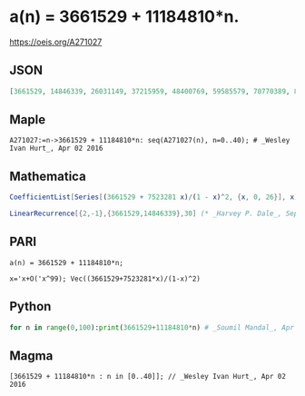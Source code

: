 # a\(n\) \= 3661529 \+ 11184810\*n\.
https://oeis.org/A271027
## JSON
```JSON
[3661529, 14846339, 26031149, 37215959, 48400769, 59585579, 70770389, 81955199, 93140009, 104324819, 115509629, 126694439, 137879249, 149064059, 160248869, 171433679, 182618489, 193803299, 204988109, 216172919, 227357729, 238542539, 249727349, 260912159, 272096969, 283281779, 294466589]
```
## Maple
```Maple
A271027:=n->3661529 + 11184810*n: seq(A271027(n), n=0..40); # _Wesley Ivan Hurt_, Apr 02 2016
```
## Mathematica
```Mathematica
CoefficientList[Series[(3661529 + 7523281 x)/(1 - x)^2, {x, 0, 26}], x] (* _Michael De Vlieger_, Mar 29 2016 *)
```
```Mathematica
LinearRecurrence[{2,-1},{3661529,14846339},30] (* _Harvey P. Dale_, Sep 10 2019 *)
```
## PARI
```PARI
a(n) = 3661529 + 11184810*n;
```
```PARI
x='x+O('x^99); Vec((3661529+7523281*x)/(1-x)^2)
```
## Python
```Python
for n in range(0,100):print(3661529+11184810*n) # _Soumil Mandal_, Apr 03 2016
```
## Magma
```Magma
[3661529 + 11184810*n : n in [0..40]]; // _Wesley Ivan Hurt_, Apr 02 2016
```
